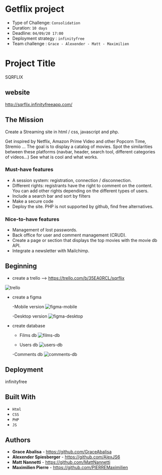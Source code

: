 # Getflix project

- Type of Challenge:  `Consolidation`
- Duration: `10 days`
- Deadline: `04/09/20 17:00`
- Deployment strategy : `infinityfree`
- Team challenge :  `Grace - Alexender - Matt - Maximilien`

# Project Title

SQRFLIX

## website

http://sqrflix.infinityfreeapp.com/

## The Mission

Create a Streaming site in html / css, javascript and php.

Get inspired by Netflix, Amazon Prime Video and other Popcorn Time, Stremio ... The goal is to display a catalog of movies. Spot the similarities between these platforms (navbar, header, search tool, different categories of videos…) See what is cool and what works.

### Must-have features

- A session system: registration, connection / disconnection.
- Different rights: registrants have the right to comment on the content. You can add other rights depending on the different types of users.
- Include a search bar and sort by filters
- Make a secure code
- Deploy the site. PHP is not supported by github, find free alternatives.

### Nice-to-have features

- Management of lost passwords.
- Back office for user and comment management (CRUD).
- Create a page or section that displays the top movies with the movie db API.
- Integrate a newsletter with Mailchimp.

## Beginning

- create a trello --> https://trello.com/b/35EA0RCL/sqrflix
 
 ![trello](https://user-images.githubusercontent.com/66436868/91663497-75089e00-eae9-11ea-9c27-b6c19968316e.png)

- create a figma 
 
    -Mobile version
    ![figma-mobile]()

    -Desktop version
    ![figma-desktop]()

- create database
  
    - Films db
    ![films-db](https://user-images.githubusercontent.com/66436868/92208995-87d5f680-ee8c-11ea-83ba-ad66ef2554c2.png)
  
    - Users db
    ![users-db](https://user-images.githubusercontent.com/66436868/92209184-dd120800-ee8c-11ea-8f9b-1ad84d918813.png)

    -Comments db
    ![comments-db](https://user-images.githubusercontent.com/66436868/92209099-bc49b280-ee8c-11ea-9f91-44e3f3ae891f.png)

## Deployment

infinityfree

## Built With

* `Html`
* `CSS`
* `PHP`
* `JS`

## Authors

* **Grace Abalisa** - https://github.com/GraceAbalisa
* **Alexender Spiesberger** - https://github.com/AlexJS6
* **Matt Nannetti** - https://github.com/MattNannetti
* **Maximilien Pierre** - https://github.com/PIERREMaximilien
